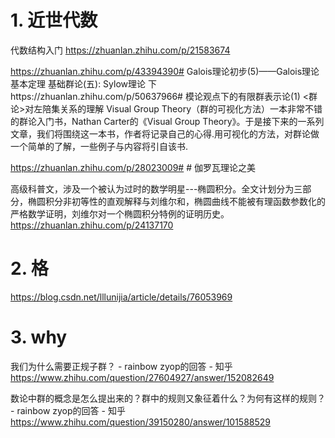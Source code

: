 
# 1. 近世代数









 代数结构入门
https://zhuanlan.zhihu.com/p/21583674


https://zhuanlan.zhihu.com/p/43394390# Galois理论初步(5)——Galois理论基本定理
基础群论(五): Sylow理论 下https://zhuanlan.zhihu.com/p/50637966# 模论观点下的有限群表示论(1)
<群论>对左陪集关系的理解
 Visual Group Theory（群的可视化方法）一本非常不错的群论入门书，Nathan Carter的《Visual Group Theory》。于是接下来的一系列文章，我们将围绕这一本书，作者将记录自己的心得.用可视化的方法，对群论做一个简单的了解，一些例子与内容将引自该书.

https://zhuanlan.zhihu.com/p/28023009# # 伽罗瓦理论之美

高级科普文，涉及一个被认为过时的数学明星---椭圆积分。全文计划分为三部分，椭圆积分非初等性的直观解释与刘维尔和，椭圆曲线不能被有理函数参数化的严格数学证明，刘维尔对一个椭圆积分特例的证明历史。https://zhuanlan.zhihu.com/p/24137170











# 2.  格

https://blog.csdn.net/lllunijia/article/details/76053969



# 3. why


我们为什么需要正规子群？ \- rainbow zyop的回答 - 知乎 https://www.zhihu.com/question/27604927/answer/152082649

数论中群的概念是怎么提出来的？群中的规则又象征着什么？为何有这样的规则？ \- rainbow zyop的回答 - 知乎 https://www.zhihu.com/question/39150280/answer/101588529























